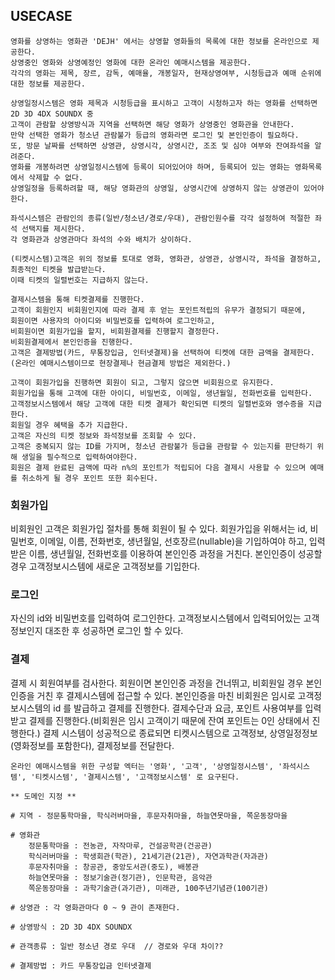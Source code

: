 ## USECASE

    영화를 상영하는 영화관 'DEJH' 에서는 상영할 영화들의 목록에 대한 정보를 온라인으로 제공한다.
    상영중인 영화와 상영예정인 영화에 대한 온라인 예매시스템을 제공한다.
    각각의 영화는 제목, 장르, 감독, 예매율, 개봉일자, 현재상영여부, 시청등급과 예매 순위에 대한 정보를 제공한다.

    상영일정시스템은 영화 제목과 시청등급을 표시하고 고객이 시청하고자 하는 영화를 선택하면 2D 3D 4DX SOUNDX 중
    고객이 관람할 상영방식과 지역을 선택하면 해당 영화가 상영중인 영화관을 안내한다.
    만약 선택한 영화가 청소년 관람불가 등급의 영화라면 로그인 및 본인인증이 필요하다.
    또, 방문 날짜를 선택하면 상영관, 상영시각, 상영시간, 조조 및 심야 여부와 잔여좌석을 알려준다.
    영화를 개봉하려면 상영일정시스템에 등록이 되어있어야 하며, 등록되어 있는 영화는 영화목록에서 삭제할 수 없다.
    상영일정을 등록하려할 때, 해당 영화관의 상영일, 상영시간에 상영하지 않는 상영관이 있어야한다.

    좌석시스템은 관람인의 종류(일반/청소년/경로/우대), 관람인원수를 각각 설정하여 적절한 좌석 선택지를 제시한다.
    각 영화관과 상영관마다 좌석의 수와 배치가 상이하다.

    (티켓시스템)고객은 위의 정보를 토대로 영화, 영화관, 상영관, 상영시각, 좌석을 결정하고, 최종적인 티켓을 발급받는다.
    이때 티켓의 일렬번호는 지급하지 않는다.

    결제시스템을 통해 티켓결제를 진행한다.
    고객이 회원인지 비회원인지에 따라 결제 후 얻는 포인트적립의 유무가 결정되기 때문에,
    회원이면 사용자의 아이디와 비밀번호를 입력하여 로그인하고, 
    비회원이면 회원가입을 할지, 비회원결제를 진행할지 결정한다.
    비회원결제에서 본인인증을 진행한다.
    고객은 결제방법(카드, 무통장입금, 인터넷결제)을 선택하여 티켓에 대한 금액을 결제한다.
    (온라인 예매시스템이므로 현장결제나 현금결제 방법은 제외한다.)

    고객이 회원가입을 진행하면 회원이 되고, 그렇지 않으면 비회원으로 유지한다.
    회원가입을 통해 고객에 대한 아이디, 비밀번호, 이메일, 생년월일, 전화번호를 입력한다.
    고객정보시스템에서 해당 고객에 대한 티켓 결제가 확인되면 티켓의 일렬번호와 영수증을 지급한다.
    회원일 경우 혜택을 추가 지급한다.
    고객은 자신의 티켓 정보와 좌석정보를 조회할 수 있다.
    고객은 중복되지 않는 ID를 가지며, 청소년 관람불가 등급을 관람할 수 있는지를 판단하기 위해 생일을 필수적으로 입력하여야한다.
    회원은 결제 완료된 금액에 따라 n%의 포인트가 적립되어 다음 결제시 사용할 수 있으며 예매를 취소하게 될 경우 포인트 또한 회수된다.

### 회원가입
비회원인 고객은 회원가입 절차를 통해 회원이 될 수 있다.
회원가입을 위해서는 id, 비밀번호, 이메일, 이름, 전화번호, 생년월일, 선호장르(nullable)을 기입하여야 하고,
입력받은 이름, 생년월일, 전화번호를 이용하여 본인인증 과정을 거친다.
본인인증이 성공할 경우 고객정보시스템에 새로운 고객정보를 기입한다.

### 로그인
자신의 id와 비밀번호를 입력하여 로그인한다. 
고객정보시스템에서 입력되어있는 고객정보인지 대조한 후 성공하면 로그인 할 수 있다.

### 결제
결제 시 회원여부를 검사한다. 회원이면 본인인증 과정을 건너뛰고, 비회원일 경우 본인인증을 거친 후 결제시스템에 접근할 수 있다. 본인인증을 마친 비회원은 임시로 고객정보시스템의 id 를 발급하고 결제를 진행한다. 결제수단과 요금, 포인트 사용여부를 입력받고 결제를 진행한다.(비회원은 임시 고객이기 때문에 잔여 포인트는 0인 상태에서 진행한다.)
결제 시스템이 성공적으로 종료되면 티켓시스템으로 고객정보, 상영일정정보(영화정보를 포함한다), 결제정보를 전달한다.


    온라인 예매시스템을 위한 구성할 엑터는 '영화', '고객', '상영일정시스템', '좌석시스템', '티켓시스템', '결제시스템', '고객정보시스템' 로 요구된다.

    ** 도메인 지정 **

    # 지역 - 정문통학마을, 학식러버마을, 후문자취마을, 하늘연못마을, 쪽운동장마을
    
    # 영화관 
        정문통학마을 : 전농관, 자작마루, 건설공학관(건공관)
        학식러버마을 : 학생회관(학관), 21세기관(21관), 자연과학관(자과관)
        후문자취마을 : 창공관, 중앙도서관(중도), 배봉관
        하늘연못마을 : 정보기술관(정기관), 인문학관, 음악관
        쪽운동장마을 : 과학기술관(과기관), 미래관, 100주년기념관(100기관)

    # 상영관 : 각 영화관마다 0 ~ 9 관이 존재한다.

    # 상영방식 : 2D 3D 4DX SOUNDX

    # 관객종류 : 일반 청소년 경로 우대  // 경로와 우대 차이??

    # 결제방법 : 카드 무통장입금 인터넷결제